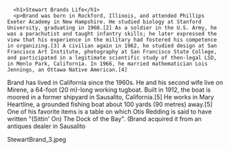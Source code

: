 <html>
    <head>
      <title>Layden's Website</title>
    </head>
    <body>

      <h1>Stewart Brands Life</h1>
      <p>Brand was born in Rockford, Illinois, and attended Phillips Exeter Academy in New Hampshire. He studied biology at Stanford University, graduating in 1960.[2] As a soldier in the U.S. Army, he was a parachutist and taught infantry skills; he later expressed the view that his experience in the military had fostered his competence in organizing.[3] A civilian again in 1962, he studied design at San Francisco Art Institute, photography at San Francisco State College, and participated in a legitimate scientific study of then-legal LSD, in Menlo Park, California. In 1966, he married mathematician Lois Jennings, an Ottawa Native American.[4]

Brand has lived in California since the 1960s. He and his second wife live on Mirene, a 64-foot (20 m)-long working tugboat. Built in 1912, the boat is moored in a former shipyard in Sausalito, California.[5] He works in Mary Heartline, a grounded fishing boat about 100 yards (90 metres) away.[5] One of his favorite items is a table on which Otis Redding is said to have written "(Sittin' On) The Dock of the Bay". (Brand acquired it from an antiques dealer in Sausalito</p>
<picture>StewartBrand_3.jpeg</picture>
    </body>
</html>

